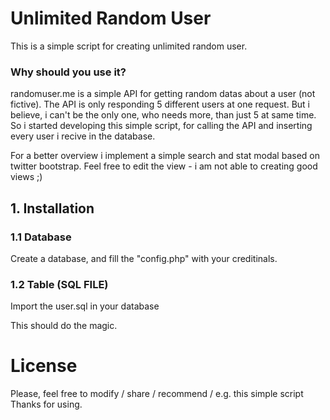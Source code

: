 # Unlimited Random User

This is a simple script for creating unlimited random user.

### Why should you use it?
randomuser.me is a simple API for getting random datas about a user (not fictive).
The API is only responding 5 different users at one request.
But i believe, i can't be the only one, who needs more, than just 5 at same time.
So i started developing this simple script, for calling the API and inserting every user i recive in the database.

For a better overview i implement a simple search and stat modal based on twitter bootstrap.
Feel free to edit the view - i am not able to creating good views ;)

## 1. Installation

### 1.1 Database
Create a database, and fill the "config.php" with your creditinals.

### 1.2 Table (SQL FILE)
Import the user.sql in your database

This should do the magic.

# License
Please, feel free to modify / share / recommend / e.g. this simple script
Thanks for using.